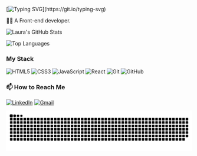 [![Typing SVG](https://readme-typing-svg.demolab.com?font=Fira+Code&pause=1000&color=F7F409&width=435&lines=%F0%9F%91%8B+Hi%2C+I'm+Laura!)](https://git.io/typing-svg)

🐱‍💻 A Front-end developer.

![Laura's GitHub Stats](https://github-readme-stats.vercel.app/api?username=laura-barcellos&show_icons=true&title_color=F7F409&text_color=F7F409&icon_color=F7F409&bg_color=0D1117&hide_border=true)

![Top Languages](https://github-readme-stats.vercel.app/api/top-langs/?username=laura-barcellos&layout=compact&title_color=F7F409&text_color=F7F409&bg_color=0D1117&hide_border=true)

### My Stack

![HTML5](https://img.shields.io/badge/HTML5-E34F26?style=for-the-badge&logo=html5&logoColor=white)
![CSS3](https://img.shields.io/badge/CSS3-1572B6?style=for-the-badge&logo=css3&logoColor=white)
![JavaScript](https://img.shields.io/badge/JavaScript-F7DF1E?style=for-the-badge&logo=javascript&logoColor=black)
![React](https://img.shields.io/badge/React-61DAFB?style=for-the-badge&logo=react&logoColor=black)
![Git](https://img.shields.io/badge/Git-F05032?style=for-the-badge&logo=git&logoColor=white)
![GitHub](https://img.shields.io/badge/GitHub-181717?style=for-the-badge&logo=github&logoColor=white)

### 📫 How to Reach Me

[![LinkedIn](https://img.shields.io/badge/LinkedIn-0077B5?style=for-the-badge&logo=linkedin&logoColor=white)](https://www.linkedin.com/in/laura-barcellos-3057902aa/)
[![Gmail](https://img.shields.io/badge/Gmail-D14836?style=for-the-badge&logo=gmail&logoColor=white)](mailto:lauraabarcellos12@gmail.com)

<picture align="center">
  <source media="(prefers-color-scheme: dark)" srcset="https://raw.githubusercontent.com/laura-barcellos/laura-barcellos/output/github-contribution-grid-snake-dark.svg">
  <source media="(prefers-color-scheme: light)" srcset="https://raw.githubusercontent.com/laura-barcellos/laura-barcellos/output/github-contribution-grid-snake-dark.svg">
  <img align="center" alt="github contribution grid snake animation" src="https://raw.githubusercontent.com/laura-barcellos/laura-barcellos/output/github-contribution-grid-snake.svg">
</picture>
